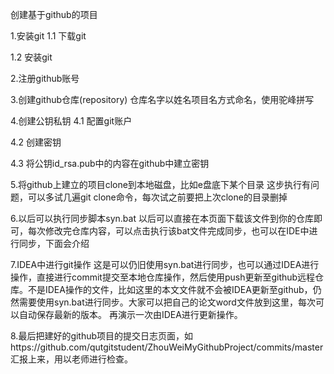 创建基于github的项目

1.安装git
1.1 下载git

1.2 安装git

2.注册github账号

3.创建github仓库(repository)
仓库名字以姓名项目名方式命名，使用驼峰拼写

4.创建公钥私钥
4.1 配置git账户

4.2 创建密钥

4.3 将公钥id_rsa.pub中的内容在github中建立密钥

5.将github上建立的项目clone到本地磁盘，比如e盘底下某个目录
这步执行有问题，可以多试几遍git clone命令，每次试之前要把上次clone的目录删掉

6.以后可以执行同步脚本syn.bat
以后可以直接在本页面下载该文件到你的仓库即可，每次修改完仓库内容，可以点击执行该bat文件完成同步，也可以在IDE中进行同步，下面会介绍

7.IDEA中进行git操作
这是可以仍旧使用syn.bat进行同步，也可以通过IDEA进行操作，直接进行commit提交至本地仓库操作，然后使用push更新至github远程仓库。不是IDEA操作的文件，比如这里的本文文件就不会被IDEA更新至github，仍然需要使用syn.bat进行同步。大家可以把自己的论文word文件放到这里，每次可以自动保存最新的版本。 再演示一次由IDEA进行更新操作。

8.最后把建好的github项目的提交日志页面，如https://github.com/qutgitstudent/ZhouWeiMyGithubProject/commits/master汇报上来，用以老师进行检查。